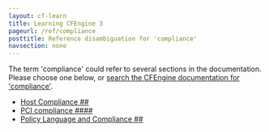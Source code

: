 ```yaml
---
layout: cf-learn
title: Learning CFEngine 3
pageurl: /ref/compliance
posttitle: Reference disambiguation for 'compliance'
navsection: none
---
```


The term 'compliance' could refer to several sections in the documentation. Please choose one below, or
[search the CFEngine documentation for 'compliance'](http://cfengine.com/docs/latest/search.html?q=compliance).

- [Host Compliance \#\#](http://cfengine.com/docs/latest/enterprise-cfengine-guide-hosts-health.html#host-compliance-##)
- [PCI compliance \#\#\#\#](http://cfengine.com/docs/latest/guide-glossary.html#pci-compliance-####)
- [Policy Language and Compliance \#\#](http://cfengine.com/docs/latest/guide-introduction.html#policy-language-and-compliance-##)
